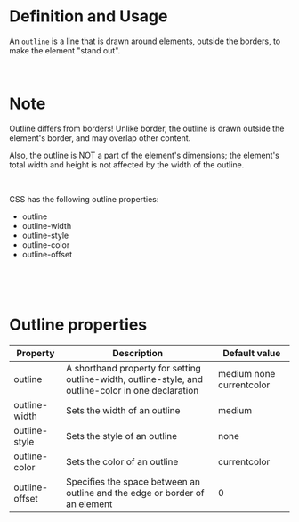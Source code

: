 # Definition and Usage

An `outline` is a line that is drawn around elements, outside the borders, to make the element "stand out".

&nbsp;

# Note

Outline differs from borders! Unlike border, the outline is drawn outside the element's border, and may overlap other content.

Also, the outline is NOT a part of the element's dimensions; the element's total width and height is not affected by the width of the outline.

&nbsp;

CSS has the following outline properties:

- outline
- outline-width
- outline-style
- outline-color
- outline-offset

&nbsp;

&nbsp;

# Outline properties

| Property       | Description                                                                                         | Default value            |
| -------------- | --------------------------------------------------------------------------------------------------- | ------------------------ |
| outline        | A shorthand property for setting outline-width, outline-style, and outline-color in one declaration | medium none currentcolor |
| outline-width  | Sets the width of an outline                                                                        | medium                   |
| outline-style  | Sets the style of an outline                                                                        | none                     |
| outline-color  | Sets the color of an outline                                                                        | currentcolor             |
| outline-offset | Specifies the space between an outline and the edge or border of an element                         | 0                        |
